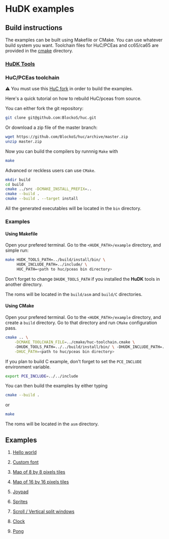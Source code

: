 # HuDK examples

## Build instructions
The examples can be built using Makefile or CMake. You can use whatever build system you want.
Toolchain files for HuC/PCEas and cc65/ca65 are provided in the [cmake](./cmake/) directory.

### [HuDK Tools](../tools/README.md)

### HuC/PCEas toolchain
⚠️ You must use this [HuC fork](https://github.com/RickUACS/huc) in order to build the examples.

Here's a quick tutorial on how to rebuild HuC/pceas from source.

You can either fork the git repository:
```bash
git clone git@github.com:BlockoS/huc.git
```
Or download a zip file of the master branch:
```bash
wget https://github.com/BlockoS/huc/archive/master.zip
unzip master.zip
```

Now you can build the compilers by runnnig `Make` with
```bash
make
```

Advanced or reckless users can use `CMake`.
```bash
mkdir build
cd build
cmake ../src -DCMAKE_INSTALL_PREFIX=..
cmake --build .
cmake --build . --target install
```

All the generated executables will be located in the `bin` directory.


### Examples

#### Using Makefile
Open your prefered terminal. Go to the `<HUDK_PATH>/example` directory, and simple run:
```bash
make HUDK_TOOLS_PATH=../build/install/bin/ \
     HUDK_INCLUDE_PATH=../include/ \
     HUC_PATH=<path to huc/pceas bin directory>
```

Don't forget to change `DHUDK_TOOLS_PATH` if you installed the **HuDK** tools in another directory.

The roms will be located in the `build/asm` and `build/C` directories.

#### Using CMake
Open your prefered terminal. Go to the `<HUDK_PATH>/example` directory, and create a `build` directory. 
Go to that directory and run `CMake` configuration pass.
```bash
cmake .. \
    -DCMAKE_TOOLCHAIN_FILE=../cmake/huc-toolchain.cmake \ 
    -DHUDK_TOOLS_PATH=../../build/install/bin/ \ -DHUDK_INCLUDE_PATH=../../include/ \
    -DHUC_PATH=<path to huc/pceas bin directory>
```

If you plan to build C example, don't forget to set the `PCE_INCLUDE` environment variable.
```bash
export PCE_INCLUDE=../../include
```

You can then build the examples by either typing
```bash
cmake --build .
```
or
```bash
make
```
The roms will be located in the `asm` directory.

## Examples

1. [Hello world](doc/1_hello_world/README.md)

1. [Custom font](doc/2_custom_font/README.md)

1. [Map of 8 by 8 pixels tiles](doc/3_map_8x8/README.md)

1. [Map of 16 by 16 pixels tiles](doc/4_map_16x16/README.md)

1. [Joypad](doc/5_joypad/README.md)

1. [Sprites](doc/6_sprites/README.md)

1. [Scroll / Vertical split windows](doc/7_scroll/README.md)

1. [Clock](doc/8_clock/README.md)

1. [Pong](doc/9_pong/README.md)
